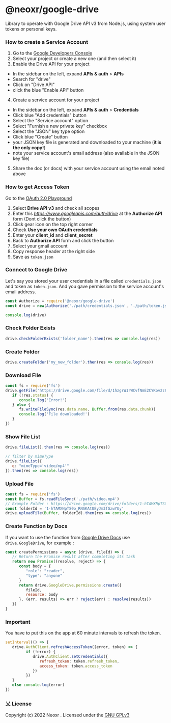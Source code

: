 # @neoxr/google-drive

Library to operate with Google Drive API v3 from Node.js, using system user tokens or personal keys.

### How to create a Service Account

1. Go to the [Google Developers Console](https://console.developers.google.com/project)
2. Select your project or create a new one (and then select it)
3. Enable the Drive API for your project

- In the sidebar on the left, expand **APIs & auth** > **APIs**
- Search for "drive"
- Click on "Drive API"
- click the blue "Enable API" button

4. Create a service account for your project

- In the sidebar on the left, expand **APIs & auth** > **Credentials**
- Click blue "Add credentials" button
- Select the "Service account" option
- Select "Furnish a new private key" checkbox
- Select the "JSON" key type option
- Click blue "Create" button
- your JSON key file is generated and downloaded to your machine (**it is the only copy!**)
- note your service account's email address (also available in the JSON key file)

5. Share the doc (or docs) with your service account using the email noted above

### How to get Access Token

Go to the [OAuth 2.0 Playground](https://developers.google.com/oauthplayground)

1. Select **Drive API v3** and check all scopes
2. Enter this _https://www.googleapis.com/auth/drive_ at the **Authorize API** form (Dont click the button)
3. Click gear icon on the top right corner
4. Check **Use your own OAuth credentials**
5. Enter your **client_id** and **client_secret**
6. Back to **Authorize API** form and click the button
7. Select your gmail account
8. Copy response header at the right side
9. Save as `token.json`

### Connect to Google Drive

Let's say you stored your user credentials in a file called `credentials.json` and token as `token.json`. And you gave permission to the service account's email address.

```js
const Authorize = require('@neoxr/google-drive')
const drive = new(Authorize('./path/credentials.json', './path/token.json'))

console.log(drive)
```

### Check Folder Exists

```js
drive.checkFolderExists('folder_name').then(res => console.log(res))
```

### Create Folder

```js
drive.createFolder('my_new_folder').then(res => console.log(res))
```

### Download File

```js
const fs = require('fs')
drive.getFile('https://drive.google.com/file/d/1hzgrW1rWCvfNmE2CYKov2z8zmzOzSGfq/view?usp=drivesdk').then(res => {
   if (!res.status) {
      console.log('Error!')
   } else {
      fs.writeFileSync(res.data.name, Buffer.from(res.data.chunk))
      console.log('File downloaded!')
   }
})
```

### Show File List

```js
drive.fileList().then(res => console.log(res))

// filter by mimeType
drive.fileList({
   q: "mimeType='video/mp4'"
}).then(res => console.log(res))

```

### Upload File

```js
const fs = require('fs')
const Buffer = fs.readFileSync('./path/video.mp4')
// Example Folder : https://drive.google.com/drive/folders/1-hTAMXNpTS0o_RNSKAtUEyJm3fGzwYUy
const folderId = '1-hTAMXNpTS0o_RNSKAtUEyJm3fGzwYUy'
drive.uploadFile(Buffer, folderId).then(res => console.log(res))
```

### Create Function by Docs

If you want to use the function from [Google Drive Docs](https://developers.google.com/drive/api/guides/about-sdk) use `drive.GoogleDrive`, for example :

```js
const createPermissions = async (drive, fileId) => {
   // Return the Promise result after completing its task
   return new Promise((resolve, reject) => {
      const body = {
         "role": "reader",
         "type": "anyone"
      }
      return drive.GoogleDrive.permissions.create({
         fileId,
         resource: body
      }, (err, results) => err ? reject(err) : resolve(results))
   })
}
```

### Important

You have to put this on the app at 60 minute intervals to refresh the token.

```js
setInterval(() => {
   drive.AuthClient.refreshAccessToken((error, token) => {
         if (!error) {
            drive.AuthClient.setCredentials({
               refresh_token: token.refresh_token,
               access_token: token.access_token
            })
         })
   }
   else console.log(error)
})
```

### 乂  License
Copyright (c) 2022 Neoxr . Licensed under the [GNU GPLv3](https://github.com/neoxr/google-drive/blob/master/LICENSE)